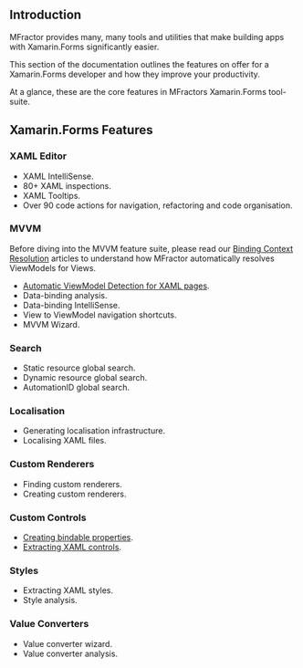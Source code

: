 ## Introduction

MFractor provides many, many tools and utilities that make building apps with Xamarin.Forms significantly easier.

This section of the documentation outlines the features on offer for a Xamarin.Forms developer and how they improve your productivity.

At a glance, these are the core features in MFractors Xamarin.Forms tool-suite.

## Xamarin.Forms Features

### XAML Editor

 * XAML IntelliSense.
 * 80+ XAML inspections.
 * XAML Tooltips.
 * Over 90 code actions for navigation, refactoring and code organisation.

### MVVM

Before diving into the MVVM feature suite, please read our [Binding Context Resolution](/xamarin-forms/binding-context-resolution/overview.md) articles to understand how MFractor automatically resolves ViewModels for Views.

 * [Automatic ViewModel Detection for XAML pages](/xamarin-forms/binding-context-resolution/automatic-viewmodel-detection.md).
 * Data-binding analysis.
 * Data-binding IntelliSense.
 * View to ViewModel navigation shortcuts.
 * MVVM Wizard.

### Search

 * Static resource global search.
 * Dynamic resource global search.
 * AutomationID global search.

### Localisation

 * Generating localisation infrastructure.
 * Localising XAML files.

### Custom Renderers

 * Finding custom renderers.
 * Creating custom renderers.

### Custom Controls

 * [Creating bindable properties](/xamarin-forms/custom-controls/bindable-property-wizard.md).
 * [Extracting XAML controls](/xamarin-forms/custom-controls/extracting-custom-controls.md).

### Styles

 * Extracting XAML styles.
 * Style analysis.

### Value Converters

 * Value converter wizard.
 * Value converter analysis.
